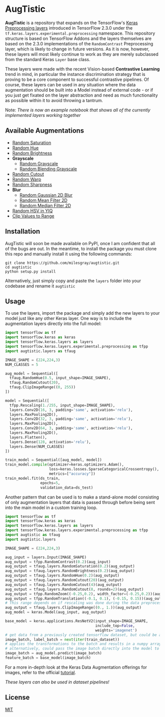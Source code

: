 # AugTistic

**AugTistic** is a repository that expands on the TensorFlow's [Keras Preprocessing layers](https://www.tensorflow.org/api_docs/python/tf/keras/layers/experimental/preprocessing) introduced in TensorFlow 2.3.0 under the `tf.keras.layers.experimental.preprocessing` namespace. This repository structure is based on TensorFlow Addons and the layers themselves are based on the 2.3.0 implementations of the `RandomContrast` Preprocessing layer, which is likely to change in future versions.  As it is now, however, these layers will most likely continue to work as they are merely subclassed from the standard Keras `Layer` base class.

These layers were made with the recent Vision-based **Contrastive Learning** trend in mind, in particular the instance discrimination strategy that is proving to be a core component to successful contrastive pipelines. Of course, these layers can be used in any situation where the data augmentation should be built into a Model instead of external code - or if you just get fixated on the layer abstraction and need as much functionality as possible within it to avoid throwing a tantrum.

Note: *There is now an example notebook that shows all of the currently implemented layers working together*

## Available Augmentations

* [Random Saturation](augtistic/layers/saturation.py)
* [Random Hue](augtistic/layers/hue.py)
* [Random Brightness](augtistic/layers/brightness.py)
* **Grayscale**
  * [Random Grayscale](augtistic/layers/grayscale.py)
  * [Random Blending Grayscale](augtistic/layers/grayscale.py)
* [Random Cutout](augtistic/layers/cutout.py)
* [Random Warp](augtistic/layers/warp.py)
* [Random Sharpness](augtistic/layers/sharpness.py)
* **Blur**
  * [Random Gaussian 2D Blur](augtistic/layers/blur.py)
  * [Random Mean Filter 2D](augtistic/layers/blur.py)
  * [Random Median Filter 2D](augtistic/layers/blur.py)
* [Random HSV in YIQ](augtistic/layers/color.py)
* [Clip Values to Range](augtistic/layers/clip.py)

## Installation

AugTistic will soon be made available on PyPI, once I am confident that all of the bugs are out. In the meantime, to install the package you must clone this repo and manually install it using the following commands:

```shell
git clone https://github.com/milesgray/augtistic.git
cd augtistic
python setup.py install
```

Alternatively, just simply copy and paste the `layers` folder into your codebase and rename it `augtistic`

## Usage

To use the layers, import the package and simply add the new layers to your model just like any other Keras layer. One way is to include the augmentation layers directly into the full model:

```python
import tensorflow as tf
import tensorflow.keras as keras
import tensorflow.keras.layers as layers
import tensorflow.keras.layers.experimental.preprocessing as tfpp
import augtistic.layers as tfaug

IMAGE_SHAPE = (224,224,3)
NUM_CLASSES = 5

aug_model = Sequential([  
  tfaug.RandomHue(0.5, input_shape=IMAGE_SHAPE),
  tfaug.RandomCutout(20),
  tfaug.ClipImageRange((0, 255))
])

model = Sequential([
  tfpp.Rescaling(1./255, input_shape=IMAGE_SHAPE),
  layers.Conv2D(16, 3, padding='same', activation='relu'),
  layers.MaxPooling2D(),
  layers.Conv2D(32, 3, padding='same', activation='relu'),
  layers.MaxPooling2D(),
  layers.Conv2D(64, 3, padding='same', activation='relu'),
  layers.MaxPooling2D(),
  layers.Flatten(),
  layers.Dense(128, activation='relu'),
  layers.Dense(NUM_CLASSES)
])

train_model = Sequential([aug_model, model])
train_model.compile(optimizer=keras.optimizers.Adam(),
                    loss=keras.losses.SparseCategoricalCrossentropy(),
                    metrics=["accuracy"])
train_model.fit(ds_train,
                epochs=5,
                validation_data=ds_test)
```

Another pattern that can be used is to make a stand-alone model consisting of only augmentation layers that data is passed through before being sent into the main model in a custom training loop.

```python
import tensorflow as tf
import tensorflow.keras as keras
import tensorflow.keras.layers as layers
import tensorflow.keras.layers.experimental.preprocessing as tfpp
import augtistic as tfaug
import augtistic.layers

IMAGE_SHAPE = (224,224,3)

aug_input = layers.Input(IMAGE_SHAPE)
aug_output = tfpp.RandomContrast(0.2)(aug_input)
aug_output = tfaug.layers.RandomSaturation(0.2)(aug_output)
aug_output = tfaug.layers.RandomBrightness(0.2)(aug_output)
aug_output = tfaug.layers.RandomHue(0.2)(aug_output)
aug_output = tfaug.layers.RandomCutout(20)(aug_output)
aug_output = tfaug.layers.RandomCutout(4)(aug_output)
aug_output = tfaug.layers.RandomCutout(8, rounds=2)(aug_output)
aug_output = tfpp.RandomZoom((-0.25,0.2), width_factor=(-0.25,0.2))(aug_output)
aug_output = tfpp.RandomTranslation((-0.1, 0.1), (-0.15, 0.15))(aug_output)
# This range depends on if rescaling was done during the data preprocessing
aug_output = tfaug.layers.ClipImageRange((0., 1.))(aug_output)
aug_model = keras.Model(aug_input, aug_output)

base_model = keras.applications.ResNetV2(input_shape=IMAGE_SHAPE,
                                         include_top=False,
                                         weights='imagenet')
# get data from a previously created tensorflow dataset, but could be any numpy array of images
image_batch, label_batch = next(iter(train_dataset))
# applies the transformations to the batch and results in a numpy array
# alternatively, could pass the image batch directly into the model to get a tensor array
image_batch = aug_model.predict(image_batch)
feature_batch = base_model(image_batch)
```

For a more in-depth look at the Keras Data Augmentation offerings for images, refer to the official [tutorial](https://www.tensorflow.org/tutorials/images/data_augmentation).

*These layers can also be used in dataset pipelines!*

## License

[MIT](LICENSE)
